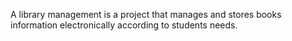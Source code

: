 A library management is a project that manages and stores books information electronically according to students needs.
